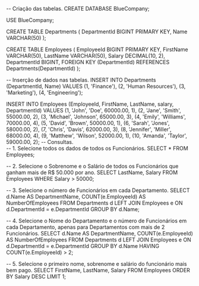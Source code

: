 -- Criação das tabelas.
CREATE DATABASE BlueCompany;

USE BlueCompany;

CREATE TABLE Departments 
(
    DepartmentId BIGINT PRIMARY KEY,
    Name VARCHAR(50)
);

CREATE TABLE Employees 
(
    EmployeeId BIGINT PRIMARY KEY,
    FirstName VARCHAR(50),
    LastName VARCHAR(50),
    Salary DECIMAL(10, 2),
    DepartmentId BIGINT,
    FOREIGN KEY (DepartmentId) REFERENCES Departments(DepartmentId)
);

-- Inserção de dados nas tabelas.
INSERT INTO Departments 
    (DepartmentId, Name) 
VALUES
     (1, 'Finance'),
     (2, 'Human Resources'),
     (3, 'Marketing'),
     (4, 'Engineering');
     
INSERT INTO Employees 
    (EmployeeId, FirstName, LastName, salary, DepartmentId) 
VALUES
    (1, 'John', 'Doe', 60000.00, 1),
    (2, 'Jane', 'Smith', 55000.00, 2),
    (3, 'Michael', 'Johnson', 65000.00, 3),
    (4, 'Emily', 'Williams', 70000.00, 4),
    (5, 'David', 'Brown', 50000.00, 1),
    (6, 'Sarah', 'Jones', 58000.00, 2),
    (7, 'Chris', 'Davis', 62000.00, 3),
    (8, 'Jennifer', 'Miller', 68000.00, 4),
    (9, 'Matthew', 'Wilson', 52000.00, 1),
    (10, 'Amanda', 'Taylor', 59000.00, 2);
-- Consultas.	
-- 1. Selecione todos os dados de todos os Funcionários.
SELECT * FROM Employees;

-- 2. Selecione o Sobrenome e o Salário de todos os Funcionários que ganham mais de R$ 50.000 por ano.
SELECT LastName, Salary 
FROM Employees 
WHERE Salary > 50000;

-- 3. Selecione o número de Funcionários em cada Departamento.
SELECT d.Name AS DepartmentName, COUNT(e.EmployeeId) AS NumberOfEmployees
FROM Departments d
LEFT JOIN Employees e ON d.DepartmentId = e.DepartmentId
GROUP BY d.Name;

-- 4. Selecione o Nome do Departamento e o número de Funcionários em cada Departamento, apenas para Departamentos com mais de 2 Funcionários.
SELECT d.Name AS DepartmentName, COUNT(e.EmployeeId) AS NumberOfEmployees
FROM Departments d
LEFT JOIN Employees e ON d.DepartmentId = e.DepartmentId
GROUP BY d.Name
HAVING COUNT(e.EmployeeId) > 2;

-- 5. Selecione o primeiro nome, sobrenome e salário do funcionário mais bem pago.
SELECT FirstName, LastName, Salary
FROM Employees
ORDER BY Salary DESC
LIMIT 1;

